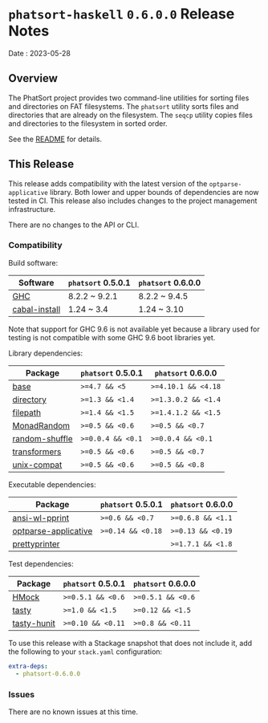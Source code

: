 # `phatsort-haskell` `0.6.0.0` Release Notes

Date
: 2023-05-28

## Overview

The PhatSort project provides two command-line utilities for sorting files and
directories on FAT filesystems.  The `phatsort` utility sorts files and
directories that are already on the filesystem.  The `seqcp` utility copies
files and directories to the filesystem in sorted order.

See the [README][] for details.

[README]: <https://github.com/ExtremaIS/phatsort-haskell#readme>

## This Release

This release adds compatibility with the latest version of the
`optparse-applicative` library.  Both lower and upper bounds of dependencies
are now tested in CI.  This release also includes changes to the project
management infrastructure.

There are no changes to the API or CLI.

### Compatibility

Build software:

| Software          | `phatsort` 0.5.0.1  | `phatsort` 0.6.0.0  |
| ----------------- | ------------------- | ------------------- |
| [GHC][]           | 8.2.2 ~ 9.2.1       | 8.2.2 ~ 9.4.5       |
| [cabal-install][] | 1.24 ~ 3.4          | 1.24 ~ 3.10         |

Note that support for GHC 9.6 is not available yet because a library used for
testing is not compatible with some GHC 9.6 boot libraries yet.

Library dependencies:

| Package            | `phatsort` 0.5.0.1 | `phatsort` 0.6.0.0  |
| ------------------ | ------------------ | ------------------- |
| [base][]           | `>=4.7 && <5`      | `>=4.10.1 && <4.18` |
| [directory][]      | `>=1.3 && <1.4`    | `>=1.3.0.2 && <1.4` |
| [filepath][]       | `>=1.4 && <1.5`    | `>=1.4.1.2 && <1.5` |
| [MonadRandom][]    | `>=0.5 && <0.6`    | `>=0.5 && <0.7`     |
| [random-shuffle][] | `>=0.0.4 && <0.1`  | `>=0.0.4 && <0.1`   |
| [transformers][]   | `>=0.5 && <0.6`    | `>=0.5 && <0.7`     |
| [unix-compat][]    | `>=0.5 && <0.6`    | `>=0.5 && <0.8`     |

Executable dependencies:

| Package                  | `phatsort` 0.5.0.1 | `phatsort` 0.6.0.0 |
| ------------------------ | ------------------ | ------------------ |
| [ansi-wl-pprint][]       | `>=0.6 && <0.7`    | `>=0.6.8 && <1.1`  |
| [optparse-applicative][] | `>=0.14 && <0.18`  | `>=0.13 && <0.19`  |
| [prettyprinter][]        |                    | `>=1.7.1 && <1.8`  |

Test dependencies:

| Package          | `phatsort` 0.5.0.1 | `phatsort` 0.6.0.0 |
| ---------------- | ------------------ | ------------------ |
| [HMock][]        | `>=0.5.1 && <0.6`  | `>=0.5.1 && <0.6`  |
| [tasty][]        | `>=1.0 && <1.5`    | `>=0.12 && <1.5`   |
| [tasty-hunit][]  | `>=0.10 && <0.11`  | `>=0.8 && <0.11`   |

To use this release with a Stackage snapshot that does not include it, add
the following to your `stack.yaml` configuration:

```yaml
extra-deps:
  - phatsort-0.6.0.0
```

[GHC]: <https://www.haskell.org/ghc/>
[cabal-install]: <https://hackage.haskell.org/package/cabal-install>
[base]: <https://hackage.haskell.org/package/base>
[directory]: <https://hackage.haskell.org/package/directory>
[filepath]: <https://hackage.haskell.org/package/filepath>
[MonadRandom]: <https://hackage.haskell.org/package/MonadRandom>
[random-shuffle]: <https://hackage.haskell.org/package/random-shuffle>
[transformers]: <https://hackage.haskell.org/package/transformers>
[unix-compat]: <https://hackage.haskell.org/package/unix-compat>
[ansi-wl-pprint]: <https://hackage.haskell.org/package/ansi-wl-pprint>
[optparse-applicative]: <https://hackage.haskell.org/package/optparse-applicative>
[prettyprinter]: <https://hackage.haskell.org/package/prettyprinter>
[HMock]: <https://hackage.haskell.org/package/HMock>
[tasty]: <https://hackage.haskell.org/package/tasty>
[tasty-hunit]: <https://hackage.haskell.org/package/tasty-hunit>
[transformers]: <https://hackage.haskell.org/package/transformers>

### Issues

There are no known issues at this time.
